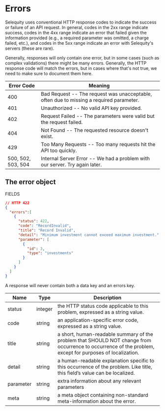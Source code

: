 # Errors

Selequity uses conventional HTTP response codes to indicate the success or failure of an API request. In general, codes in the 2xx range indicate success, codes in the 4xx range indicate an error that failed given the information provided (e.g., a required parameter was omitted, a charge failed, etc.), and codes in the 5xx range indicate an error with Selequity's servers (these are rare).

Generally, responses will only contain one error, but in some cases
(such as complex validations) there might be many errors. Generally, the
HTTP response code will match the errors, but in cases where that's not
true, we need to make sure to document them here.

Error Code | Meaning
---------- | -------
400 | Bad Request -- The request was unacceptable, often due to missing a required parameter.
401 | Unauthorized -- No valid API key provided.
402 | Request Failed -- The parameters were valid but the request failed.
404 | Not Found -- The requested resource doesn't exist.
429 | Too Many Requests -- Too many requests hit the API too quickly.
500, 502, 503, 504 | Internal Server Error -- We had a problem with our server. Try again later.


## The error object


FIELDS

```json
// HTTP 422
{
  "errors":[
    {
      "status": 422,
      "code": "RecordInvalid",
      "title": "Record Invalid",
      "detail": "Minimum investment cannot exceed maximum investment.",
      "parameter": [
        {
          "id": 3,
          "type": "investments"
        }
      ]
    }
  ]
}
```

A response will never contain both a data key and an errors key.

Name | Type | Description
---- | ---- | -----------
status | integer | the HTTP status code applicable to this problem, expressed as a string value.
code | string | an application-specific error code, expressed as a string value.
title | string | a short, human-readable summary of the problem that SHOULD NOT change from occurrence to occurrence of the problem, except for purposes of localization.
detail | string | a human-readable explanation specific to this occurrence of the problem. Like title, this field’s value can be localized.
parameter | string | extra information about any relevant parameters
meta | string | a meta object containing non-standard meta-information about the error.
